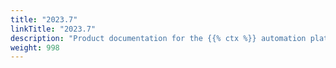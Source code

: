 ```yaml
---
title: "2023.7"
linkTitle: "2023.7"
description: "Product documentation for the {{% ctx %}} automation platform, including guides, tutorials and reference documentation."
weight: 998
---
```

